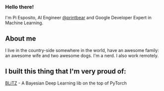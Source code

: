 ### Hello there!

I'm Pi Esposito, AI Engineer [@printbear](https://github.com/printbear) and Google Developer Expert in Machine Learning.


## About me

I live in the country-side somewhere in the world, have an awesome family: an awesome wife and two awesome dogs. I'm a nerd. I also work remotely.



## I built this thing that I'm very proud of:

[BLiTZ](https://github.com/piEsposito/blitz-bayesian-deep-learning/) - A Bayesian Deep Learning lib on the top of PyTorch
